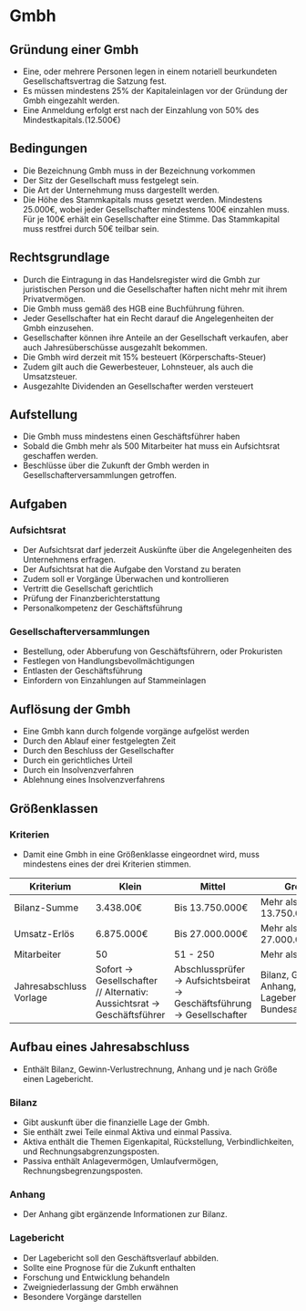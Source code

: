 # Gmbh

## Gründung einer Gmbh

+ Eine, oder mehrere Personen legen in einem notariell beurkundeten Gesellschaftsvertrag die Satzung fest.
+ Es müssen mindestens 25% der Kapitaleinlagen vor der Gründung der Gmbh eingezahlt werden.
+ Eine Anmeldung erfolgt erst nach der Einzahlung von 50% des Mindestkapitals.(12.500€)

## Bedingungen

+ Die Bezeichnung Gmbh muss in der Bezeichnung vorkommen
+ Der Sitz der Gesellschaft muss festgelegt sein.
+ Die Art der Unternehmung muss dargestellt werden.
+ Die Höhe des Stammkapitals muss gesetzt werden. Mindestens 25.000€, wobei jeder Gesellschafter mindestens 100€ einzahlen muss. Für je 100€ erhält ein Gesellschafter eine Stimme. Das Stammkapital muss restfrei durch 50€ teilbar sein.

## Rechtsgrundlage

+ Durch die Eintragung in das Handelsregister wird die Gmbh zur juristischen Person und die Gesellschafter haften nicht mehr mit ihrem Privatvermögen.
+ Die Gmbh muss gemäß des HGB eine Buchführung führen.
+ Jeder Gesellschafter hat ein Recht darauf die Angelegenheiten der Gmbh einzusehen.
+ Gesellschafter können ihre Anteile an der Gesellschaft verkaufen, aber auch Jahresüberschüsse ausgezahlt bekommen.
+ Die Gmbh wird derzeit mit 15% besteuert (Körperschafts-Steuer)
+ Zudem gilt auch die Gewerbesteuer, Lohnsteuer, als auch die Umsatzsteuer.
+ Ausgezahlte Dividenden an Gesellschafter werden versteuert


## Aufstellung

+ Die Gmbh muss mindestens einen Geschäftsführer haben 
+ Sobald die Gmbh mehr als 500 Mitarbeiter hat muss ein Aufsichtsrat geschaffen werden.
+ Beschlüsse über die Zukunft der Gmbh werden in Gesellschafterversammlungen getroffen.

## Aufgaben

### Aufsichtsrat

+ Der Aufsichtsrat darf jederzeit Auskünfte über die Angelegenheiten des Unternehmens erfragen.
+ Der Aufsichtsrat hat die Aufgabe den Vorstand zu beraten
+ Zudem soll er Vorgänge Überwachen und kontrollieren
+ Vertritt die Gesellschaft gerichtlich
+ Prüfung der Finanzberichterstattung
+ Personalkompetenz der Geschäftsführung

### Gesellschafterversammlungen

+ Bestellung, oder Abberufung von Geschäftsführern, oder Prokuristen
+ Festlegen von Handlungsbevollmächtigungen
+ Entlasten der Geschäftsführung
+ Einfordern von Einzahlungen auf Stammeinlagen



## Auflösung der Gmbh

+ Eine Gmbh kann durch folgende vorgänge aufgelöst werden
+ Durch den Ablauf einer festgelegten Zeit
+ Durch den Beschluss der Gesellschafter
+ Durch ein gerichtliches Urteil
+ Durch ein Insolvenzverfahren
+ Ablehnung eines Insolvenzverfahrens

## Größenklassen

### Kriterien

+ Damit eine Gmbh in eine Größenklasse eingeordnet wird, muss mindestens eines der drei Kriterien stimmen.


|Kriterium|Klein|Mittel|Groß|
|-|-|-|-|
Bilanz-Summe|3.438.00€|Bis 13.750.000€|Mehr als 13.750.000€|
Umsatz-Erlös|6.875.000€|Bis 27.000.000€|Mehr als 27.000.000€|
Mitarbeiter| 50|51 - 250| Mehr als 250|
Jahresabschluss Vorlage| Sofort -> Gesellschafter // Alternativ: Aussichtsrat -> Geschäftsführer|Abschlussprüfer -> Aufsichtsbeirat -> Geschäftsführung -> Gesellschafter|Bilanz, GuV, Anhang, Lagebericht -> Bundesanzeiger|

## Aufbau eines Jahresabschluss

+ Enthält Bilanz, Gewinn-Verlustrechnung, Anhang und je nach Größe einen Lagebericht.

### Bilanz

+ Gibt auskunft über die finanzielle Lage der Gmbh.
+ Sie enthält zwei Teile einmal Aktiva und einmal Passiva.
+ Aktiva enthält die Themen Eigenkapital, Rückstellung, Verbindlichkeiten, und Rechnungsabgrenzungsposten.
+ Passiva enthält Anlagevermögen, Umlaufvermögen, Rechnungsbegrenzungsposten.

### Anhang

+ Der Anhang gibt ergänzende Informationen zur Bilanz.

### Lagebericht

+ Der Lagebericht soll den Geschäftsverlauf abbilden.
+ Sollte eine Prognose für die Zukunft enthalten
+ Forschung und Entwicklung behandeln
+ Zweigniederlassung der Gmbh erwähnen
+ Besondere Vorgänge darstellen